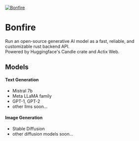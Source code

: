 [![Bonfire](https://github.com/jason136/bonfire/actions/workflows/bonfire.yml/badge.svg)](https://github.com/jason136/bonfire/actions/workflows/bonfire.yml)

# Bonfire
Run an open-source generative AI model as a fast, reliable, and customizable rust backend API. \
Powered by Huggingface's Candle crate and Actix Web.

## Models
#### Text Generation
- Mistral 7b
- Meta LLaMA family
- GPT-1, GPT-2
- other llms soon...
#### Image Generation
- Stable Diffusion
- other diffusion models soon...